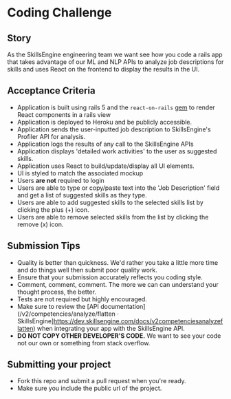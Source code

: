 # Coding Challenge

## Story
As the SkillsEngine engineering team we want see how you code a rails app that takes advantage of our ML and NLP APIs to analyze job descriptions for skills and uses React on the frontend to display the results in the UI.

## Acceptance Criteria
* Application is built using rails 5 and the `react-on-rails` [gem](https://github.com/shakacode/react_on_rails) to render React components in a rails view
* Application is deployed to Heroku and be publicly accessible.
* Application sends the user-inputted job description to SkillsEngine's Profiler API for analysis.
* Application logs the results of any call to the SkillsEngine APIs
* Application displays 'detailed work activities' to the user as suggested skills.
* Application uses React to build/update/display all UI elements.
* UI is styled to match the associated mockup
* Users **are not** required to login
* Users are able to type or copy/paste text into the 'Job Description' field and get a list of suggested skills as they type.
* Users are able to add suggested skills to the selected skills list by clicking the plus (+) icon.
*  Users are able to remove selected skills from the list by clicking the remove (x) icon.

## Submission Tips
* Quality is better than quickness. We'd rather you take a little more time and do things well then submit poor quality work. 
* Ensure that your submission accurately reflects you coding style.
* Comment, comment, comment. The more we can can understand your thought process, the better.
* Tests are not required but highly encouraged. 
* Make sure to review the [API documentation](/v2/competencies/analyze/flatten · SkillsEngine]https://dev.skillsengine.com/docs/v2competenciesanalyzeflatten) when integrating your app with the SkillsEngine API.
* **DO NOT COPY OTHER DEVELOPER'S CODE.** We want to see your code not our own or something from stack overflow.

## Submitting your project
* Fork this repo and submit a pull request when you're ready.
* Make sure you include the public url of the project.
